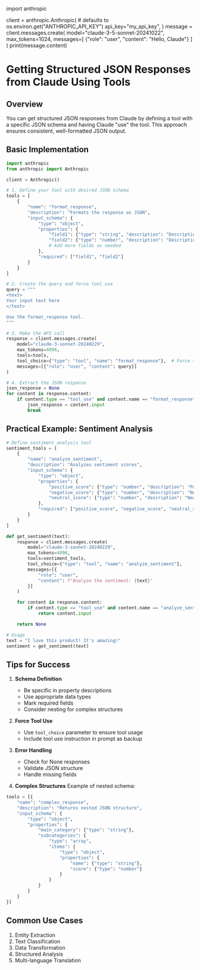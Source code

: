 import anthropic

client = anthropic.Anthropic(
    # defaults to os.environ.get("ANTHROPIC_API_KEY")
    api_key="my_api_key",
)
message = client.messages.create(
    model="claude-3-5-sonnet-20241022",
    max_tokens=1024,
    messages=[
        {"role": "user", "content": "Hello, Claude"}
    ]
)
print(message.content)

# Getting Structured JSON Responses from Claude Using Tools

## Overview
You can get structured JSON responses from Claude by defining a tool with a specific JSON schema and having Claude "use" the tool. This approach ensures consistent, well-formatted JSON output.

## Basic Implementation

```python
import anthropic
from anthropic import Anthropic

client = Anthropic()

# 1. Define your tool with desired JSON schema
tools = [
    {
        "name": "format_response",
        "description": "Formats the response as JSON",
        "input_schema": {
            "type": "object",
            "properties": {
                "field1": {"type": "string", "description": "Description of field1"},
                "field2": {"type": "number", "description": "Description of field2"},
                # Add more fields as needed
            },
            "required": ["field1", "field2"]
        }
    }
]

# 2. Create the query and force tool use
query = """
<text>
Your input text here
</text>

Use the format_response tool.
"""

# 3. Make the API call
response = client.messages.create(
    model="claude-3-sonnet-20240229",
    max_tokens=4096,
    tools=tools,
    tool_choice={"type": "tool", "name": "format_response"},  # Force specific tool use
    messages=[{"role": "user", "content": query}]
)

# 4. Extract the JSON response
json_response = None
for content in response.content:
    if content.type == "tool_use" and content.name == "format_response":
        json_response = content.input
        break
```

## Practical Example: Sentiment Analysis

```python
# Define sentiment analysis tool
sentiment_tools = [
    {
        "name": "analyze_sentiment",
        "description": "Analyzes sentiment scores",
        "input_schema": {
            "type": "object",
            "properties": {
                "positive_score": {"type": "number", "description": "Positive sentiment (0-1)"},
                "negative_score": {"type": "number", "description": "Negative sentiment (0-1)"},
                "neutral_score": {"type": "number", "description": "Neutral sentiment (0-1)"}
            },
            "required": ["positive_score", "negative_score", "neutral_score"]
        }
    }
]

def get_sentiment(text):
    response = client.messages.create(
        model="claude-3-sonnet-20240229",
        max_tokens=4096,
        tools=sentiment_tools,
        tool_choice={"type": "tool", "name": "analyze_sentiment"},
        messages=[{
            "role": "user", 
            "content": f"Analyze the sentiment: {text}"
        }]
    )

    for content in response.content:
        if content.type == "tool_use" and content.name == "analyze_sentiment":
            return content.input

    return None

# Usage
text = "I love this product! It's amazing!"
sentiment = get_sentiment(text)
```

## Tips for Success

1. **Schema Definition**
   - Be specific in property descriptions
   - Use appropriate data types
   - Mark required fields
   - Consider nesting for complex structures

2. **Force Tool Use**
   - Use `tool_choice` parameter to ensure tool usage
   - Include tool use instruction in prompt as backup

3. **Error Handling**
   - Check for None responses
   - Validate JSON structure
   - Handle missing fields

4. **Complex Structures**
Example of nested schema:

```python
tools = [{
    "name": "complex_response",
    "description": "Returns nested JSON structure",
    "input_schema": {
        "type": "object",
        "properties": {
            "main_category": {"type": "string"},
            "subcategories": {
                "type": "array",
                "items": {
                    "type": "object",
                    "properties": {
                        "name": {"type": "string"},
                        "score": {"type": "number"}
                    }
                }
            }
        }
    }
}]
```

## Common Use Cases

1. Entity Extraction
2. Text Classification
3. Data Transformation
4. Structured Analysis
5. Multi-language Translation